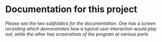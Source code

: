 # Documentation for this project

*Please see the two subfolders for the documentation. One has a screen recording which demonstrates how a typical user interaction would play out, while the other has screenshots of the program at various parts*

